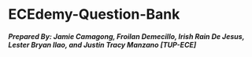 # ECEdemy-Question-Bank
##### Prepared By: Jamie Camagong, Froilan Demecillo, Irish Rain De Jesus, Lester Bryan Ilao, and Justin Tracy Manzano [TUP-ECE] 
